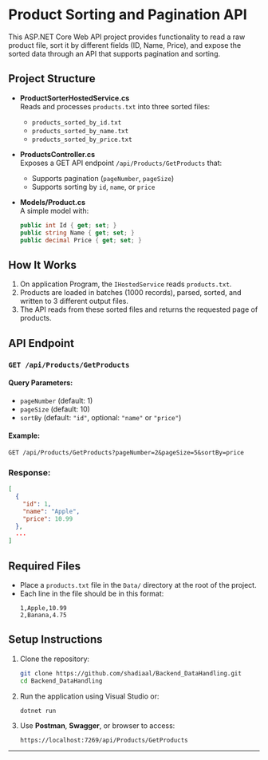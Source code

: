 
# Product Sorting and Pagination API

This ASP.NET Core Web API project provides functionality to read a raw product file, sort it by different fields (ID, Name, Price), and expose the sorted data through an API that supports pagination and sorting.

##  Project Structure

- **ProductSorterHostedService.cs**  
  Reads and processes `products.txt` into three sorted files:
  - `products_sorted_by_id.txt`
  - `products_sorted_by_name.txt`
  - `products_sorted_by_price.txt`

- **ProductsController.cs**  
  Exposes a GET API endpoint `/api/Products/GetProducts` that:
  - Supports pagination (`pageNumber`, `pageSize`)
  - Supports sorting by `id`, `name`, or `price`

- **Models/Product.cs**  
  A simple model with:  
  ```csharp
  public int Id { get; set; }
  public string Name { get; set; }
  public decimal Price { get; set; }
  ```

##  How It Works

1. On application Program, the `IHostedService` reads `products.txt`.
2. Products are loaded in batches (1000 records), parsed, sorted, and written to 3 different output files.
3. The API reads from these sorted files and returns the requested page of products.

##  API Endpoint

### `GET /api/Products/GetProducts`

#### Query Parameters:
- `pageNumber` (default: 1)  
- `pageSize` (default: 10)  
- `sortBy` (default: `"id"`, optional: `"name"` or `"price"`)

#### Example:
```
GET /api/Products/GetProducts?pageNumber=2&pageSize=5&sortBy=price
```

###  Response:
```json
[
  {
    "id": 1,
    "name": "Apple",
    "price": 10.99
  },
  ...
]
```

## Required Files

- Place a `products.txt` file in the `Data/` directory at the root of the project.
- Each line in the file should be in this format:
  ```
  1,Apple,10.99
  2,Banana,4.75
  ```

##  Setup Instructions

1. Clone the repository:
   ```bash
   git clone https://github.com/shadiaal/Backend_DataHandling.git
   cd Backend_DataHandling

2. Run the application using Visual Studio or:
   ```bash
   dotnet run
   ```

3. Use **Postman**, **Swagger**, or browser to access:
   ```
   https://localhost:7269/api/Products/GetProducts
   ```

---


